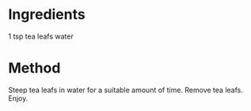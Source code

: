 # Ingredients
1 tsp tea leafs
water

# Method
Steep tea leafs in water for a suitable amount of time. Remove tea leafs. Enjoy.
